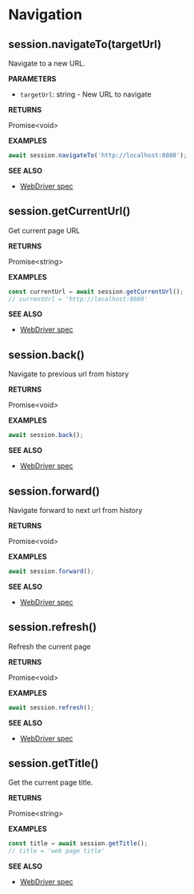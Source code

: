 # Navigation

## session.navigateTo(targetUrl)

Navigate to a new URL.

**PARAMETERS**

- `targetUrl`: string - New URL to navigate

**RETURNS**

Promise&lt;void&gt;

**EXAMPLES**

```typescript
await session.navigateTo('http://localhost:8080');
```

**SEE ALSO**

- [WebDriver spec](https://www.w3.org/TR/webdriver/#navigate-to)

## session.getCurrentUrl()

Get current page URL

**RETURNS**

Promise&lt;string&gt;

**EXAMPLES**

```typescript
const currentUrl = await session.getCurrentUrl();
// currentUrl = 'http://localhost:8080'
```

**SEE ALSO**

- [WebDriver spec](https://www.w3.org/TR/webdriver/#get-current-url)

## session.back()

Navigate to previous url from history

**RETURNS**

Promise&lt;void&gt;

**EXAMPLES**

```typescript
await session.back();
```

**SEE ALSO**

- [WebDriver spec](https://www.w3.org/TR/webdriver/#back)

## session.forward()

Navigate forward to next url from history

**RETURNS**

Promise&lt;void&gt;

**EXAMPLES**

```typescript
await session.forward();
```

**SEE ALSO**

- [WebDriver spec](https://www.w3.org/TR/webdriver/#forward)

## session.refresh()

Refresh the current page

**RETURNS**

Promise&lt;void&gt;

**EXAMPLES**

```typescript
await session.refresh();
```

**SEE ALSO**

- [WebDriver spec](https://www.w3.org/TR/webdriver/#refresh)

## session.getTitle()

Get the current page title.

**RETURNS**

Promise&lt;string&gt;

**EXAMPLES**

```typescript
const title = await session.getTitle();
// title = 'web page title'
```

**SEE ALSO**

- [WebDriver spec](https://www.w3.org/TR/webdriver/#get-title)
